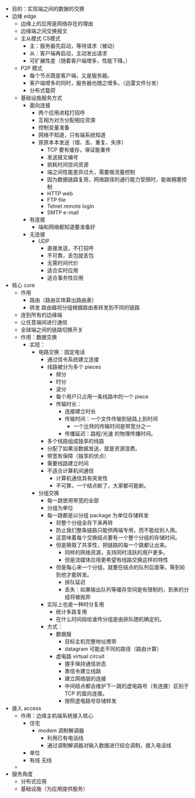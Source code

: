 - 目的：实现端之间的数据的交换
- 边缘 edge
	- 边缘上的应用是网络存在的理由
	- 边缘端之间交换报文
	- 主从模式 CS模式
		- 主：服务器先启动，等待请求（被动）
		- 从：客户端再启动，主动发出请求
		- 可扩展性差（随着客户端增多，性能下降。）
	- P2P 模式
		- 每个节点既是客户端，又是服务器。
		- 客户端增多的同时，服务器也随之增多。（迅雷文件分发）
		- 分布式载荷
	- 基础设施服务方式
		- 面向连接
			- 两个应用进程打招呼
			- 互相为对方分配相应资源
			- 控制变量准备
			- 网络不知道，只有端系统知道
			- 原原本本发送（错、丢、重复、失序）
				- TCP 要有缓存，保证能重传
				- 发送报文编号
				- 损耗时间空间资源
				- 端之间性能差异过大，需要做流量控制
				- 因为数据链路复用，网络路径的通行能力受限时，能做拥塞控制
				- HTTP web
				- FTP file
				- Telnet remote login
				- SMTP e-mail
		- 有连接
			- 端和网络都知道要准备好
		- 无连接
			- UDP
				- 直接发送，不打招呼
				- 不可靠，丢包就丢包
				- 无需时间代价
				- 适合实时应用
				- 适合事务性应用
- 核心 core
	- 作用
		- 路由（路由实体算出路由表）
		- 转发 路由器将分组根据路由表转发到不同的链路
	- 连到所有的边缘端
	- 让任意端间进行通信
	- 全球端之间的链路切换开关
	- 作用：数据交换
		- 实现：
			- 电路交换：固定电话
				- 通过信令系统建立连接
				- 线路被分为多个 pieces
					- 频分
					- 时分
					- 波分
					- 每个用户只占用一条线路中的一个 piece
					- 传输时长：
						- 连接建立时长
						- 传输时间：一个文件传输到链路上到时间
							- 一个比特的传输时间是带宽分之一
						- 传播延迟：路程/光速 的物理传播时间。
				- 多个线路组成独享的线路
				- 分配了如果没数据发送，就是资源浪费。
				- 带宽有保障（独享的优点）
				- 需要线路建立时间
				- 不适合计算机间通信
					- 计算机通信具有突发性
					- 不可靠，一个结点断了，大家都可能断。
			- 分组交换
				- 每一跳使用带宽的全部
				- 分组为单位
				- 每一跳都是以分组 package 为单位存储转发
					- 将整个分组全存下来再转
					- 防止我们整条链路只能供两端专用，而不能给别人用。
					- 这意味着每个交换结点要有一个整个分组的存储时间。
					- 但是换取了共享性，把链路的每一个跳都让出来。
						- 同样的网络资源，支持同时活跃的用户更多。
						- 但是流媒体应用更希望有线路交换这样的特性
					- 但是每心来一个分组，就要在结点的队列后面等，等到轮到他才能转发。
						- 排队延迟
						- 丢失：如果输出队列等缓存空间是有限制的，到来的分组将被抛弃
				- 实际上也是一种时分复用
					- 统计多路复用
					- 在什么时间段给谁传分组是由排队随机确定的。
				- 方式：
					- 数据报
						- 目标主机完整地址携带
						- datagram 可能走不同的路径（路由计算）
					- 虚电路 virtual circuit 
						- 握手保持通信状态
						- 靠信令建立线路
						- 建立网络层的连接
						- 中间结点都会维护下一跳的虚电路号（有连接）区别于 TCP 的面向连接。
						- 按照虚电路号存储转发
- 接入 access
	- 作用：边缘主机端系统接入核心
		- 住宅
			- modem 调制解调器
				- 利用已有电话线
				- 通过调制解调器对输入数据进行综合调制，接入电话线
		- 单位
		- 有线 无线
	- 
- 服务角度
	- 分布式应用
	- 基础设施（为应用提供服务）